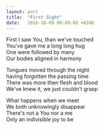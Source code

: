 ```yaml
---
layout: post
title:  "First Sight"
date:   2016-10-09 00:49:00 +0200
---
```

First I saw You, than we've touched  
You've gave me a long long hug  
One were followed by many  
Our bodies aligned in harmony

Tongues moved through the night  
having forgotten the passing time  
There was more then flesh and blood  
We've knew it, we just couldn't grasp

What happens when we meet  
We both unknowingly disappear  
There's not a You nor a me  
Only an indivisible joy to be

